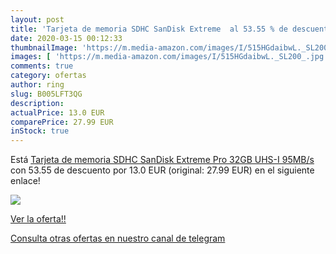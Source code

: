 ```yaml
---
layout: post
title: 'Tarjeta de memoria SDHC SanDisk Extreme  al 53.55 % de descuento'
date: 2020-03-15 00:12:33
thumbnailImage: 'https://m.media-amazon.com/images/I/515HGdaibwL._SL200_.jpg'
images: [ 'https://m.media-amazon.com/images/I/515HGdaibwL._SL200_.jpg' ]
comments: true
category: ofertas
author: ring
slug: B005LFT3QG
description:
actualPrice: 13.0 EUR
comparePrice: 27.99 EUR
inStock: true
---
```


Está [Tarjeta de memoria SDHC SanDisk Extreme Pro 32GB  UHS-I  95MB/s ](https://www.amazon.com/dp/B005LFT3QG/?tag=redken08-20) con 53.55 de descuento por 13.0 EUR (original: 27.99 EUR) en el siguiente enlace!

[![](https://m.media-amazon.com/images/I/515HGdaibwL._SL200_.jpg)](https://www.amazon.com/dp/B005LFT3QG/?tag=redken08-20)

[Ver la oferta!!](https://www.amazon.com/dp/B005LFT3QG/?tag=redken08-20)

[Consulta otras ofertas en nuestro canal de telegram](https://t.me/s/ofertas25)
